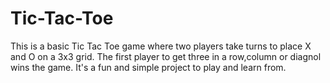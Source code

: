 # Tic-Tac-Toe
This is a basic Tic Tac Toe game where two players take turns to place X and O on a 3x3 grid. The first player to get three in a row,column or diagnol wins the game. It's a fun and simple project to play and learn from.
